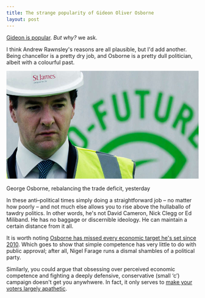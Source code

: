 ```yaml
---
title: The strange popularity of Gideon Oliver Osborne
layout: post
---
```


[Gideon is popular](http://www.theguardian.com/commentisfree/2015/mar/22/how-did-george-osborne-failure-become-peoples-favourite). <i>But why?</i> we ask.

I think Andrew Rawnsley's reasons are all plausible, but I'd add another. Being chancellor is a pretty dry job, and Osborne is a pretty dull politician, albeit with a colourful past.

<img src="/images/osborne.jpg" alt="George Osborne in a hard hat" class="bleed">

<p class="figcaption">George Osborne, rebalancing the trade deficit, yesterday</p>

In these anti&#8211;political times simply doing a straightforward job &#8211; no matter how poorly &#8211; and not much else allows you to rise above the hullaballo of tawdry politics. In other words, he's not David Cameron, Nick Clegg or Ed Miliband. He has no baggage or discernible ideology. He can maintain a certain distance from it all.

It is worth noting [Osborne has missed every economic target he's set since 2010](http://blogs.channel4.com/factcheck/cameron-busted-on-debt-claims/12556). Which goes to show that simple competence has very little to do with public approval; after all, Nigel Farage runs a dismal shambles of a political party.

Similarly, you could argue that obsessing over perceived economic competence and fighting a deeply defensive, conservative (small &#8216;c&#8217;) campaign doesn't get you anywhwere. In fact, it only serves to [make your voters largely apathetic](http://lordashcroftpolls.com/wp-content/uploads/2015/03/BetterOff.jpg).

